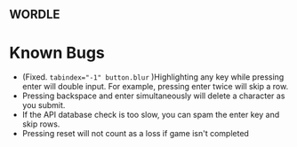 ## WORDLE

# Known Bugs

- (Fixed. ```tabindex="-1" button.blur``` )Highlighting any key while pressing enter will double input. For example, pressing enter twice will skip a row.
- Pressing backspace and enter simultaneously will delete a character as you submit.
- If the API database check is too slow, you can spam the enter key and skip rows.
- Pressing reset will not count as a loss if game isn't completed